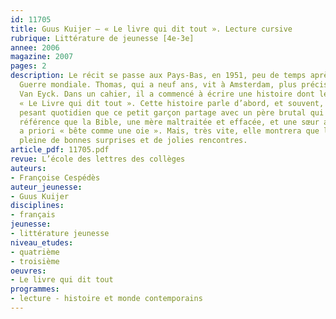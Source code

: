 ```yaml
---
id: 11705
title: Guus Kuijer – « Le livre qui dit tout ». Lecture cursive
rubrique: Littérature de jeunesse [4e-3e]
annee: 2006
magazine: 2007
pages: 2
description: Le récit se passe aux Pays-Bas, en 1951, peu de temps après la Seconde
  Guerre mondiale. Thomas, qui a neuf ans, vit à Amsterdam, plus précisément rue Jan
  Van Eyck. Dans un cahier, il a commencé à écrire une histoire dont le titre est
  « Le Livre qui dit tout ». Cette histoire parle d’abord, et souvent, du triste et
  pesant quotidien que ce petit garçon partage avec un père brutal qui n’a pas d’autre
  référence que la Bible, une mère maltraitée et effacée, et une sœur aînée, Margot,
  a priori « bête comme une oie ». Mais, très vite, elle montrera que la vie est aussi
  pleine de bonnes surprises et de jolies rencontres.
article_pdf: 11705.pdf
revue: L’école des lettres des collèges
auteurs:
- Françoise Cespédès
auteur_jeunesse:
- Guus Kuijer
disciplines:
- français
jeunesse:
- littérature jeunesse
niveau_etudes:
- quatrième
- troisième
oeuvres:
- Le livre qui dit tout
programmes:
- lecture - histoire et monde contemporains
---
```

